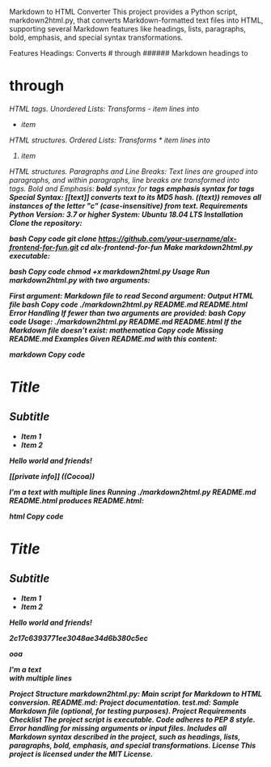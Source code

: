 Markdown to HTML Converter
This project provides a Python script, markdown2html.py, that converts Markdown-formatted text files into HTML, supporting several Markdown features like headings, lists, paragraphs, bold, emphasis, and special syntax transformations.

Features
Headings: Converts # through ###### Markdown headings to <h1> through <h6> HTML tags.
Unordered Lists: Transforms - item lines into <ul><li>item</li></ul> HTML structures.
Ordered Lists: Transforms * item lines into <ol><li>item</li></ol> HTML structures.
Paragraphs and Line Breaks: Text lines are grouped into paragraphs, and within paragraphs, line breaks are transformed into <br/> tags.
Bold and Emphasis:
**bold** syntax for <b> tags
__emphasis__ syntax for <em> tags
Special Syntax:
[[text]] converts text to its MD5 hash.
((text)) removes all instances of the letter "c" (case-insensitive) from text.
Requirements
Python Version: 3.7 or higher
System: Ubuntu 18.04 LTS
Installation
Clone the repository:

bash
Copy code
git clone https://github.com/your-username/alx-frontend-for-fun.git
cd alx-frontend-for-fun
Make markdown2html.py executable:

bash
Copy code
chmod +x markdown2html.py
Usage
Run markdown2html.py with two arguments:

First argument: Markdown file to read
Second argument: Output HTML file
bash
Copy code
./markdown2html.py README.md README.html
Error Handling
If fewer than two arguments are provided:
bash
Copy code
Usage: ./markdown2html.py README.md README.html
If the Markdown file doesn’t exist:
mathematica
Copy code
Missing README.md
Examples
Given README.md with this content:

markdown
Copy code
# Title
## Subtitle

- Item 1
- Item 2

Hello **world** and __friends__!

[[private info]]
((Cocoa))

I'm a text
with multiple lines
Running ./markdown2html.py README.md README.html produces README.html:

html
Copy code
<h1>Title</h1>
<h2>Subtitle</h2>
<ul>
    <li>Item 1</li>
    <li>Item 2</li>
</ul>
<p>Hello <b>world</b> and <em>friends</em>!</p>
<p>2c17c6393771ee3048ae34d6b380c5ec</p>
<p>ooa</p>
<p>I'm a text<br/>with multiple lines</p>
Project Structure
markdown2html.py: Main script for Markdown to HTML conversion.
README.md: Project documentation.
test.md: Sample Markdown file (optional, for testing purposes).
Project Requirements Checklist
The project script is executable.
Code adheres to PEP 8 style.
Error handling for missing arguments or input files.
Includes all Markdown syntax described in the project, such as headings, lists, paragraphs, bold, emphasis, and special transformations.
License
This project is licensed under the MIT License.
